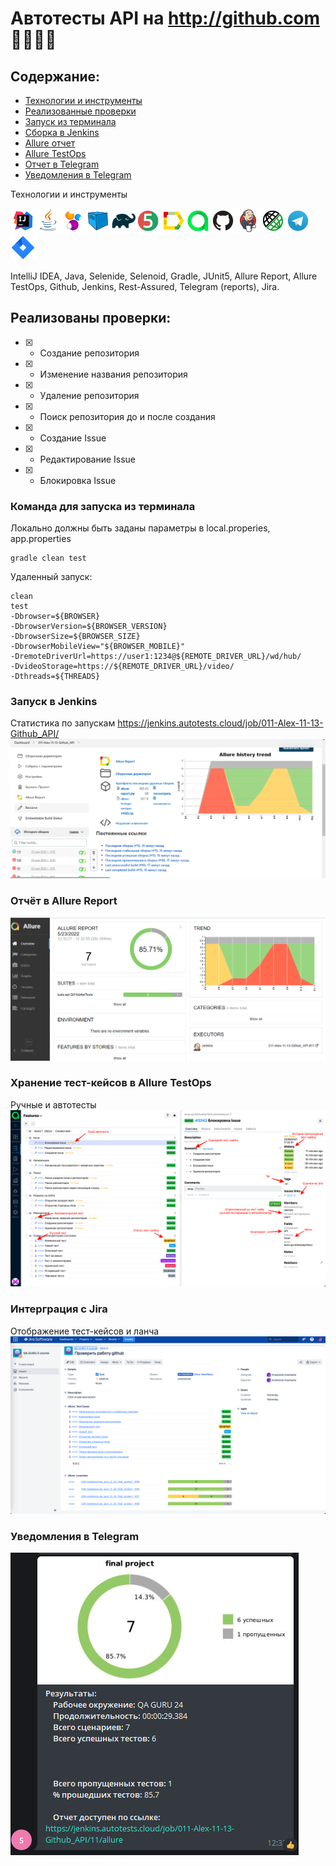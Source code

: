 # Автотесты API на http://github.com 🚀👨‍💻🚀

## Содержание:

- <a href="Технологии-и-инструменты">Технологии и инструменты</a>
- <a href="Реализованны-проверки">Реализованные проверки</a>
- <a href="Команда для запуска из терминала">Запуск из терминала</a>
- <a href="Запуск в Jenkins">Сборка в Jenkins</a>
- <a href="Отчёт в Allure Report">Allure отчет</a>
- <a href="Хранение тест-кейсов в Allure TestOps">Allure TestOps</a>
- <a href="Интерграция с Jira">Отчет в Telegram</a>
- <a href="Уведомления в Telegram">Уведомления в Telegram</a>

Технологии и инструменты

![Intelij_IDEA](src/test/resources/files/icons/Intelij_IDEA.png)![Java](src/test/resources/files/icons/Java.png)![Selenide](src/test/resources/files/icons/Selenide.png)![Selenoid](src/test/resources/files/icons/Selenoid.png)![Gradle](src/test/resources/files/icons/Gradle.png)![JUnit5](src/test/resources/files/icons/JUnit5.png)![Allure Report](src/test/resources/files/icons/Allure_Report.png)![AllureTestOps](src/test/resources/files/icons/AllureTestOps.png)![Github](src/test/resources/files/icons/Github.png)![Jenkins](src/test/resources/files/icons/Jenkins.png)![Rest-Assured](src/test/resources/files/icons/Rest-Assured.png)![Telegram](src/test/resources/files/icons/Telegram.png)![Jira](src/test/resources/files/icons/Jira.png)

IntelliJ IDEA, Java, Selenide, Selenoid, Gradle, JUnit5, Allure Report, Allure TestOps, Github, Jenkins, Rest-Assured,
Telegram (reports), Jira.

## Реализованы проверки:
- [X] - Создание репозитория
- [X] - Изменение названия репозитория
- [X] - Удаление репозитория
- [X] - Поиск репозитория до и после создания
- [X] - Создание Issue
- [X] - Редактирование Issue
- [X] - Блокировка Issue

### Команда для запуска из терминала
Локально должны быть заданы параметры в local.properies, app.properties
```
gradle clean test
```
Удаленный запуск:
```
clean
test
-Dbrowser=${BROWSER}
-DbrowserVersion=${BROWSER_VERSION}
-DbrowserSize=${BROWSER_SIZE}
-DbrowserMobileView="${BROWSER_MOBILE}"
-DremoteDriverUrl=https://user1:1234@${REMOTE_DRIVER_URL}/wd/hub/
-DvideoStorage=https://${REMOTE_DRIVER_URL}/video/
-Dthreads=${THREADS}
```

### Запуск в Jenkins
Статистика по запускам
https://jenkins.autotests.cloud/job/011-Alex-11-13-Github_API/
![Jenkins](src/test/resources/files/Jenkins_1.png)

### Отчёт в Allure Report
![Allure](src/test/resources/files/AllureReport.png)

### Хранение тест-кейсов в Allure TestOps
Ручные и автотесты
![Allure](src/test/resources/files/AllureTestOps_3.png)

### Интерграция с Jira
Отображение тест-кейсов и ланча
![Jira](src/test/resources/files/Jira.png)

### Уведомления в Telegram
![Telegram](src/test/resources/files/Telegram.png)
